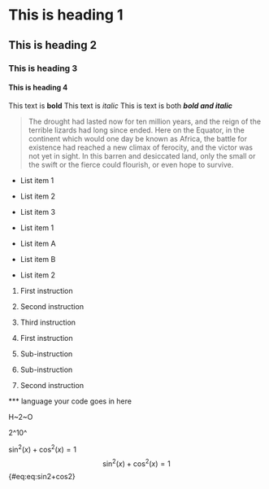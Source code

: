 # This is heading 1
## This is heading 2
### This is heading 3
#### This is heading 4

This text is **bold**
This text is *italic*
This is text is both ***bold and italic***

> The drought had lasted now for ten million years, and the reign
of the terrible lizards had long since ended. Here on the
Equator, in the continent which would one day be known as
Africa, the battle for existence had reached a new climax of
ferocity, and the victor was not yet in sight. In this barren
and desiccated land, only the small or the swift or the
fierce could flourish, or even hope to survive.
- List item 1
- List item 2
- List item 3


- List item 1
 - List item A
 - List item B
- List item 2

1. First instruction
1. Second instruction
1. Third instruction

1. First instruction
 1. Sub-instruction
 1. Sub-instruction
1. Second instruction

*** language
your code goes in here

H~2~O

2^10^

$\sin^2 (x) + \cos^2 (x) = 1$
$$
\sin^2 (x) + \cos^2 (x) = 1
$$ {#eq:eq:sin2+cos2}
